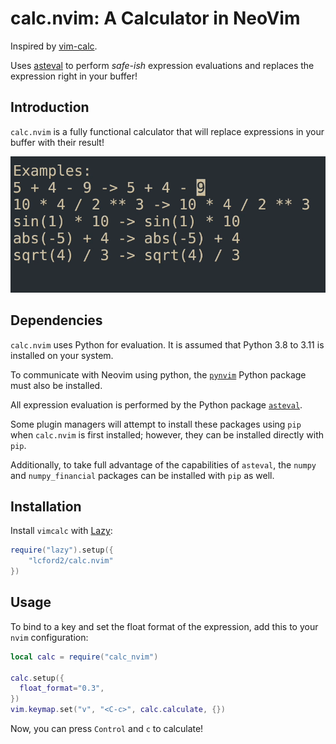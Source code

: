 # calc.nvim: A Calculator in NeoVim

Inspired by [vim-calc](https://github.com/theniceboy/vim-calc).

Uses [asteval](https://newville.github.io/asteval/) to perform *safe-ish* 
expression evaluations and replaces the expression right in your buffer!


## Introduction

`calc.nvim` is a fully functional calculator that will replace expressions in your buffer
with their result!

![Demo](demo.gif)

## Dependencies

`calc.nvim` uses Python for evaluation. It is assumed that Python 3.8 to 3.11 is installed on your system.

To communicate with Neovim using python, the [`pynvim`](https://pynvim.readthedocs.io/en/latest/installation.html) Python package must also be installed.

All expression evaluation is performed by the Python package [`asteval`](https://newville.github.io/asteval/).

Some plugin managers will attempt to install these packages using `pip` when `calc.nvim` is first installed; however, they can be installed directly with `pip`.

Additionally, to take full advantage of the capabilities of `asteval`, the `numpy` and `numpy_financial` packages can be installed with `pip` as well.

## Installation

Install `vimcalc` with [Lazy](https://github.com/folke/lazy.nvim):

```lua
require("lazy").setup({
    "lcford2/calc.nvim"
})
```

## Usage

To bind to a key and set the float format of the expression,
add this to your `nvim` configuration:

```lua
local calc = require("calc_nvim")

calc.setup({
  float_format="0.3",
})
vim.keymap.set("v", "<C-c>", calc.calculate, {})
```

Now, you can press `Control` and `c` to calculate!
